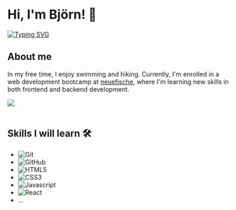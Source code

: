 # Hi, I'm Björn! :wave:

[![Typing SVG](https://readme-typing-svg.demolab.com?font=Fira+Code&pause=1000&random=false&width=435&lines=I+love+to+learn+new+stuff)](https://git.io/typing-svg)

## About me 

In my free time, I enjoy swimming and hiking. Currently, I'm enrolled in a web development bootcamp at <a href="https://www.neuefische.de/">neuefische</a>, where I'm learning new skills in both frontend and backend development.

<img src="https://user-images.githubusercontent.com/73097560/115834477-dbab4500-a447-11eb-908a-139a6edaec5c.gif"><br><br>

## Skills I will learn 🛠️

- ![Git](https://img.shields.io/badge/GIT-E44C30?style=for-the-badge&logo=git&logoColor=white)
- ![GitHub](https://img.shields.io/badge/GitHub-100000?style=for-the-badge&logo=github&logoColor=white)
- ![HTML5](https://img.shields.io/badge/HTML5-E34F26?style=for-the-badge&logo=html5&logoColor=white)
- ![CSS3](https://img.shields.io/badge/CSS3-1572B6?style=for-the-badge&logo=css3&logoColor=white)
- ![Javascript](https://img.shields.io/badge/JavaScript-F7DF1E?style=for-the-badge&logo=javascript&logoColor=black)
- ![React](https://img.shields.io/badge/React-20232A?style=for-the-badge&logo=react&logoColor=61DAFB)
- ...
